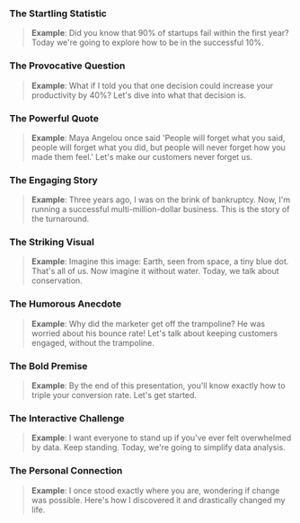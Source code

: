 
### The Startling Statistic

> **Example**: Did you know that 90% of startups fail within the first year? Today we're going to explore how to be in the successful 10%.

### The Provocative Question

> **Example**: What if I told you that one decision could increase your productivity by 40%? Let's dive into what that decision is.

### The Powerful Quote

> **Example**: Maya Angelou once said 'People will forget what you said, people will forget what you did, but people will never forget how you made them feel.' Let's make our customers never forget us.

### The Engaging Story

> **Example**: Three years ago, I was on the brink of bankruptcy. Now, I'm running a successful multi-million-dollar business. This is the story of the turnaround.

### The Striking Visual

> **Example**: Imagine this image: Earth, seen from space, a tiny blue dot. That's all of us. Now imagine it without water. Today, we talk about conservation.

### The Humorous Anecdote

> **Example**: Why did the marketer get off the trampoline? He was worried about his bounce rate! Let's talk about keeping customers engaged, without the trampoline.

### The Bold Premise

> **Example**: By the end of this presentation, you'll know exactly how to triple your conversion rate. Let's get started.

### The Interactive Challenge

> **Example**: I want everyone to stand up if you've ever felt overwhelmed by data. Keep standing. Today, we're going to simplify data analysis.

### The Personal Connection

> **Example**: I once stood exactly where you are, wondering if change was possible. Here's how I discovered it and drastically changed my life.